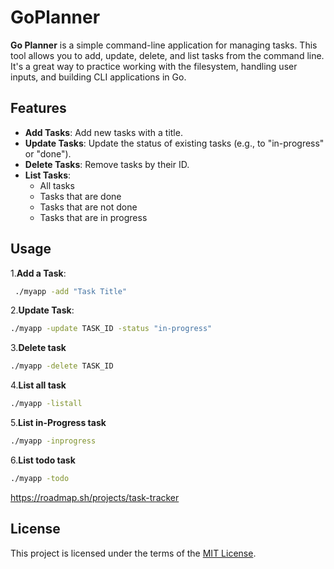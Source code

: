 # GoPlanner

**Go Planner** is a simple command-line application for managing tasks. This tool allows you to add, update, delete, and list tasks from the command line. It's a great way to practice working with the filesystem, handling user inputs, and building CLI applications in Go.

## Features

- **Add Tasks**: Add new tasks with a title.
- **Update Tasks**: Update the status of existing tasks (e.g., to "in-progress" or "done").
- **Delete Tasks**: Remove tasks by their ID.
- **List Tasks**:
  - All tasks
  - Tasks that are done
  - Tasks that are not done
  - Tasks that are in progress

## Usage

1.**Add a Task**:
  ```bash
   ./myapp -add "Task Title"
```
2.**Update Task**:
```bash
./myapp -update TASK_ID -status "in-progress"
```
3.**Delete task**
```bash
./myapp -delete TASK_ID
```
4.**List all task**
```bash
./myapp -listall
```
5.**List in-Progress task**
```bash
./myapp -inprogress
```
6.**List todo task**
```bash
./myapp -todo
```
https://roadmap.sh/projects/task-tracker

## License

This project is licensed under the terms of the [MIT License](LICENSE).
